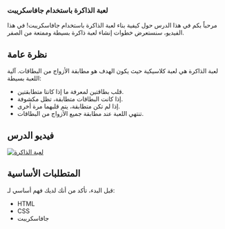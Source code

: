 ### لعبة الذاكرة باستخدام جافاسكريبت

مرحباً بكم في هذا الدرس حول كيفية بناء لعبة الذاكرة باستخدام جافاسكريبت! في هذا الفيديو، سنستعرض خطوات إنشاء لعبة ذاكرة بسيطة وممتعة من الصفر.

نظرة عامة
---------

لعبة الذاكرة هي لعبة كلاسيكية حيث يكون الهدف هو مطابقة الأزواج من البطاقات. آلية اللعبة بسيطة:

-   قلب بطاقتين لمعرفة ما إذا كانتا متطابقتين.
-   إذا كانت البطاقات متطابقة، تظل مكشوفة.
-   إذا لم تكن متطابقة، يتم قلبهما مرة أخرى.
-   تنتهي اللعبة عند مطابقة جميع الأزواج من البطاقات.

فيديو الدرس
-----------

[![لعبة الذاكرة](https://img.youtube.com/vi/M0egyNvsN-Y&pp=ygUWbWVtb3J5IGdhbWUgamF2YXNjcmlwdA%3D%3D/maxresdefault.jpg)](https://www.youtube.com/watch?v=M0egyNvsN-Y&pp=ygUWbWVtb3J5IGdhbWUgamF2YXNjcmlwdA%3D%3D)

المتطلبات الأساسية
------------------

قبل البدء، تأكد من أنك لديك فهم أساسي لـ:

-   HTML
-   CSS
-   جافاسكريبت